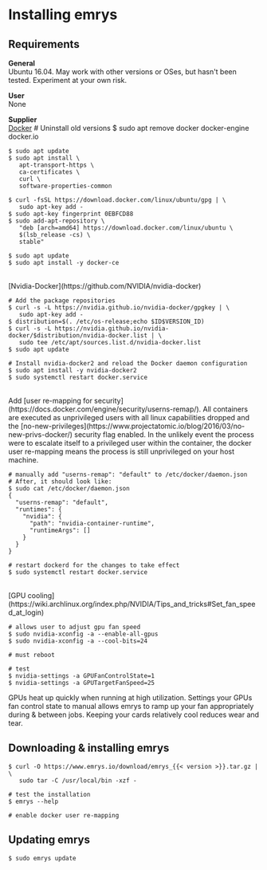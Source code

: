 # Installing emrys

## Requirements
**General**<br>
Ubuntu 16.04. May work with other versions or OSes, but hasn't been tested. Experiment at your own risk.

**User**<br>
None

**Supplier**<br>
[Docker](https://docs.docker.com/install/linux/docker-ce/ubuntu/)
    # Uninstall old versions
    $ sudo apt remove docker docker-engine docker.io

    $ sudo apt update
    $ sudo apt install \
       apt-transport-https \
       ca-certificates \
       curl \
       software-properties-common
        
    $ curl -fsSL https://download.docker.com/linux/ubuntu/gpg | \
       sudo apt-key add -
    $ sudo apt-key fingerprint 0EBFCD88
    $ sudo add-apt-repository \
       "deb [arch=amd64] https://download.docker.com/linux/ubuntu \
       $(lsb_release -cs) \
       stable"

    $ sudo apt update
    $ sudo apt install -y docker-ce

<br>
[Nvidia-Docker](https://github.com/NVIDIA/nvidia-docker)

    # Add the package repositories
    $ curl -s -L https://nvidia.github.io/nvidia-docker/gpgkey | \
       sudo apt-key add -
    $ distribution=$(. /etc/os-release;echo $ID$VERSION_ID)
    $ curl -s -L https://nvidia.github.io/nvidia-docker/$distribution/nvidia-docker.list | \
       sudo tee /etc/apt/sources.list.d/nvidia-docker.list
    $ sudo apt update

    # Install nvidia-docker2 and reload the Docker daemon configuration
    $ sudo apt install -y nvidia-docker2
    $ sudo systemctl restart docker.service

<br>
Add [user re-mapping for security](https://docs.docker.com/engine/security/userns-remap/). All containers are executed as unprivileged users with all linux capabilities dropped and the [no-new-privileges](https://www.projectatomic.io/blog/2016/03/no-new-privs-docker/) security flag enabled. In the unlikely event the process were to escalate itself to a privileged user within the container, the docker user re-mapping means the process is still unprivileged on your host machine.

    # manually add "userns-remap": "default" to /etc/docker/daemon.json
    # After, it should look like: 
    $ sudo cat /etc/docker/daemon.json
    {
      "userns-remap": "default",
      "runtimes": {
        "nvidia": {
          "path": "nvidia-container-runtime",
          "runtimeArgs": []
        }
      }
    }

    # restart dockerd for the changes to take effect
    $ sudo systemctl restart docker.service


<br>
[GPU cooling](https://wiki.archlinux.org/index.php/NVIDIA/Tips_and_tricks#Set_fan_speed_at_login)

    # allows user to adjust gpu fan speed
    $ sudo nvidia-xconfig -a --enable-all-gpus
    $ sudo nvidia-xconfig -a --cool-bits=24

    # must reboot

    # test
    $ nvidia-settings -a GPUFanControlState=1
    $ nvidia-settings -a GPUTargetFanSpeed=25

GPUs heat up quickly when running at high utilization. Settings your GPUs fan control state to manual
allows emrys to ramp up your fan appropriately during & between jobs. Keeping your cards
relatively cool reduces wear and tear.

<!-- **LXD**. Run emrys inside [LXD](https://help.ubuntu.com/lts/serverguide/lxd.html), a light-weight container hypervisor.  -->
<!-- In the unlikely event a process were able to escape from the container, LXD would add an extra buffer to break through before reaching the host machine.  -->
<!-- Learn more [here](https://linuxcontainers.org/lxd/getting-started-cli/) and [here](https://help.ubuntu.com/lts/serverguide/lxd.html). -->
<!--  -->
<!--     $ sudo apt install -t xenial-backports lxd lxd-client -->
<!--     $ lxc launch ubuntu:16.04 emrys -c security.nesting=true -->
<!--     $ lxc config device add emrys gpu gpu -->
<!--     $ lxc exec emrys -- /bin/bash -->
<!--  -->
<!--     root@emrys:~# apt update -->
<!--  -->
<!--     # NOTE: must install same nvidia drivers as host -->
<!--     root@emrys:~# wget http://developer.download.nvidia.com/compute/cuda/repos/ubuntu1604/x86_64/cuda-repo-ubuntu1604_8.0.61-1_amd64.deb -->
<!--     root@emrys:~# dpkg -i cuda-repo-ubuntu1604_8.0.61-1_amd64.deb -->
<!--     root@emrys:~# apt update -->
<!--     root@emrys:~# apt install -y cuda --no-install-recommends -->
<!--  -->
<!--     # test cuda -->
<!--     root@emrys:~# nvidia-smi -->
<!--  -->
<!--     # install docker -->
<!--     root@emrys:~# apt update -->
<!--     root@emrys:~# apt install -y docker.io -->
<!--  -->
<!--     # test docker -->
<!--     root@emrys:~# docker info -->
<!--  -->
<!--     # install emrys     -->
<!--     root@emrys:~# curl -O https://www.emrys.io/download/emrys_{{< version >}}.tar.gz -->
<!--     # system-wide installation -->
<!--     root@emrys:~# tar -C /usr/local/bin -xzf emrys_{{< version >}}.tar.gz -->
<!--  -->
<!--     # test emrys -->
<!--     root@emrys:~# emrys --help -->
<!-- ## Downloading -->
<!--  -->

## Downloading & installing emrys

    $ curl -O https://www.emrys.io/download/emrys_{{< version >}}.tar.gz | \
       sudo tar -C /usr/local/bin -xzf -

    # test the installation
    $ emrys --help

    # enable docker user re-mapping

## Updating emrys

    $ sudo emrys update
